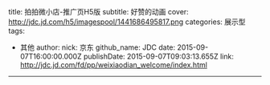 title: 拍拍微小店-推广页H5版
subtitle: 好赞的动画
cover: http://jdc.jd.com/h5/imagespool/1441686495817.png
categories: 展示型
tags:
  - 其他
author:
  nick: 京东
  github_name: JDC
date: 2015-09-07T16:00:00.000Z
publishDate: 2015-09-07T09:03:13.655Z
link: http://jdc.jd.com/fd/pp/weixiaodian_welcome/index.html
---
